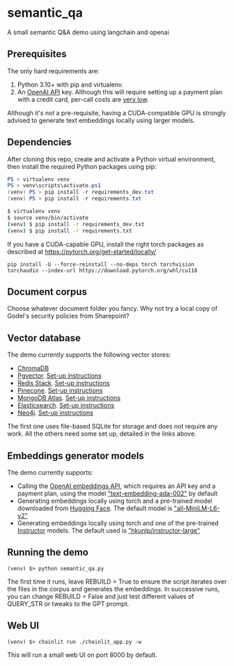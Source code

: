 # semantic_qa
A small semantic Q&amp;A demo using langchain and openai

## Prerequisites

The only hard requirements are:

1. Python 3.10+ with pip and virtualenv.
2. An [OpenAI API](https://openai.com/product) key. Although this will require setting up a payment plan with a credit card, per-call costs are [very low](https://openai.com/pricing).
  
Although it's not a pre-requisite, having a CUDA-compatible GPU is strongly advised to generate text embeddings locally using larger models.

## Dependencies

After cloning this repo, create and activate a Python virtual environment, then install the required Python packages using pip:

```Powershell
PS > virtualenv venv
PS > venv\scripts\activate.ps1
(venv) PS > pip install -r requirements_dev.txt
(venv) PS > pip install -r requirements.txt
```

```sh
$ virtualenv venv
$ source venv/bin/activate
(venv) $ pip install -r requirements_dev.txt
(venv) $ pip install -r requirements.txt
```

If you have a CUDA-capable GPU, install the right torch packages as described at https://pytorch.org/get-started/locally/ 

```
pip install -U --force-reinstall --no-deps torch torchvision torchaudio --index-url https://download.pytorch.org/whl/cu118
```

## Document corpus

Choose whatever document folder you fancy. Why not try a local copy of Godel's security policies from Sharepoint? 

## Vector database

The demo currently supports the following vector stores:

 * [ChromaDB](https://www.trychroma.com/)
 * [Pgvector](https://github.com/pgvector/pgvector). [Set-up instructions](vector_stores_howtos/pgvector.md)
 * [Redis Stack](https://redis.io/docs/about/about-stack/). [Set-up instructions](vector_stores_howtos/redis-stack.md)
 * [Pinecone](https://www.pinecone.io/). [Set-up instructions](vector_stores_howtos/pinecone.md)
 * [MongoDB Atlas](https://www.mongodb.com/atlas/database). [Set-up instructions](vector_stores_howtos/mongodb_atlas.md)
 * [Elasticsearch](https://www.elastic.co/elasticsearch/vector-database). [Set-up instructions](vector_stores_howtos/elasticsearch.md)
 * [Neo4j](https://neo4j.com/docs/cypher-manual/current/indexes-for-vector-search/). [Set-up instructions](vector_stores_howtos/neoj4.md)

The first one uses file-based SQLite for storage and does not require any work. All the others need some set up, detailed in the links above.

## Embeddings generator models

The demo currently supports:

 * Calling the [OpenAI embeddings API](https://platform.openai.com/docs/api-reference/embeddings), which requires an API key and a payment plan, using the model ["text-embedding-ada-002"](https://openai.com/blog/new-and-improved-embedding-model) by default
 * Generating embeddings locally using torch and a pre-trained model downloaded from [Hugging Face](https://huggingface.co/models). The default model is ["all-MiniLM-L6-v2"](https://huggingface.co/sentence-transformers/all-MiniLM-L6-v2)
 * Generating embeddings locally using torch and one of the pre-trained [Instructor](https://github.com/HKUNLP/instructor-embedding) models. The default used is ["hkunlp/instructor-large"](https://github.com/HKUNLP/instructor-embedding#model-list)

## Running the demo

```
(venv) $> python semantic_qa.py
```

The first time it runs, leave REBUILD = True to ensure the script iterates over the files in the corpus and generates the embeddings. In successive runs, you can change REBUILD = False and just test different values of QUERY_STR or tweaks to the GPT prompt.

## Web UI

```
(venv) $> chainlit run ./chainlit_app.py -w
```

This will run a small web UI on port 8000 by default.

